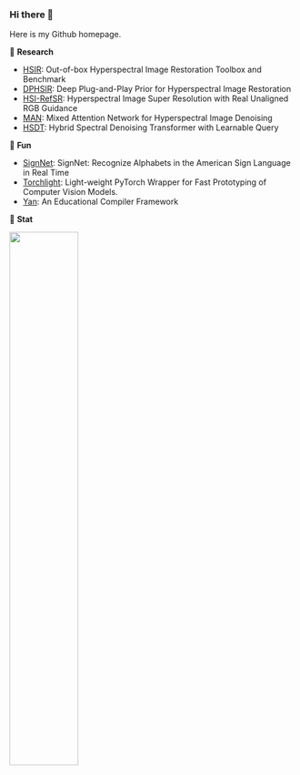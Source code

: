 ### Hi there 👋

Here is my Github homepage.


📝 **Research**
- [HSIR](https://github.com/bit-isp/HSIR): Out-of-box Hyperspectral Image Restoration Toolbox and Benchmark
- [DPHSIR](https://github.com/Zeqiang-Lai/DPHSIR): Deep Plug-and-Play Prior for Hyperspectral Image Restoration
- [HSI-RefSR](https://github.com/Zeqiang-Lai/HSI-RefSR): Hyperspectral Image Super Resolution with Real Unaligned RGB Guidance 
- [MAN](https://github.com/Zeqiang-Lai/MAN): Mixed Attention Network for Hyperspectral Image Denoising
- [HSDT](https://github.com/Zeqiang-Lai/HSDT): Hybrid Spectral Denoising Transformer with Learnable Query

🎲 **Fun**
- [SignNet](https://github.com/Zeqiang-Lai/SignNet): SignNet: Recognize Alphabets in the American Sign Language in Real Time
- [Torchlight](https://github.com/Zeqiang-Lai/torchlight): Light-weight PyTorch Wrapper for Fast Prototyping of Computer Vision Models.
- [Yan](https://github.com/yan-lang/yan): An Educational Compiler Framework


:dart: **Stat**

<p>
	<a href="#/"><img width="49%" src="https://github-readme-stats.vercel.app/api?username=Zeqiang-Lai&show_icons=true&hide_title=true&count_private=true" align="left"></a>
</p>
